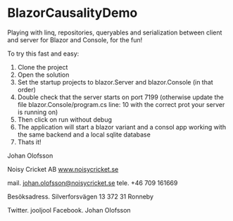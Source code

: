 # BlazorCausalityDemo
Playing with linq, repositories, queryables and serialization between client and server for Blazor and Console, for the fun!

To try this fast and easy:

1. Clone the project
2. Open the solution
3. Set the startup projects to blazor.Server and blazor.Console (in that order)
4. Double check that the server starts on port 7199 (otherwise update the file blazor.Console/program.cs line: 10 with the correct prot your server is running on)
5. Then click on run without debug
6. The application will start a blazor variant and a consol app working with the same backend and a local sqlite database
7. Thats it!

Johan Olofsson
 
Noisy Cricket AB
www.noisycricket.se

mail. johan.olofsson@noisycricket.se
tele.  +46 709 161669
 
Besöksadress.
Silverforsvägen 13
372 31 Ronneby
 
Twitter. jooljool
Facebook. Johan Olofsson
 
